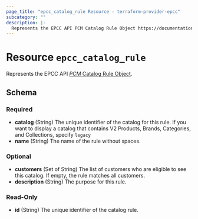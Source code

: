 ```yaml
---
page_title: "epcc_catalog_rule Resource - terraform-provider-epcc"
subcategory: ""
description: |-
  Represents the EPCC API PCM Catalog Rule Object https://documentation.elasticpath.com/commerce-cloud/docs/api/pcm/catalogs/rules/get-a-catalog-rule.html.
---
```


# Resource `epcc_catalog_rule`

Represents the EPCC API [*PCM* Catalog Rule Object](https://documentation.elasticpath.com/commerce-cloud/docs/api/pcm/catalogs/rules/get-a-catalog-rule.html).



<!-- schema generated by tfplugindocs -->
## Schema

### Required

- **catalog** (String) The unique identifier of the catalog for this rule. If you want to display a catalog that contains V2 Products, Brands, Categories, and Collections, specify `legacy`
- **name** (String) The name of the rule without spaces.

### Optional

- **customers** (Set of String) The list of customers who are eligible to see this catalog. If empty, the rule matches all customers.
- **description** (String) The purpose for this rule.

### Read-Only

- **id** (String) The unique identifier of the catalog rule.

